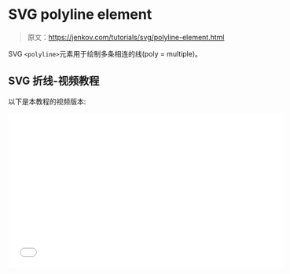 # SVG polyline element

> 原文：<https://jenkov.com/tutorials/svg/polyline-element.html>

SVG `<polyline>`元素用于绘制多条相连的线(poly = multiple)。

## SVG 折线-视频教程

以下是本教程的视频版本:

<iframe width="560" height="315" src="//www.youtube.com/embed/6sGpaZih3Yc?list=PLL8woMHwr36F2tCFnWTbVBQAGQ6nTcXOO" frameborder="0" allowfullscreen=""><h2>SVG 折线示例</h2> <p>下面是一个简单的 SVG 折线示例:</p> <pre class="codeBox"> &lt;svg xmlns:xlink="http://www.w3.org/1999/xlink"&gt; &lt;polyline points="0,0 30,0 15,30" style="stroke:#006600;"/&gt; &lt;/svg&gt; </pre> <p>以下是生成的图像:</p> <svg width="320" height="70"> <polyline points="0,2 50,2 25,52" style="stroke:#006600;"/> </svg> <p>多条线由点来标识。每个点在<code>points</code>属性中被列为 x，y。这个例子有 3 个点定义了一个三角形。</p> <p>这三个点由线连接，然后填充。默认填充颜色是黑色。下面是一个指定不同于黑色的填充颜色的示例:</p> <pre class="codeBox"> &lt;svg xmlns:xlink="http://www.w3.org/1999/xlink"&gt; &lt;polyline points="10,2 60,2 35,52" style="stroke:#006600; stroke-width: 2; fill: #33cc33;"/&gt; &lt;/svg&gt; </pre> <svg width="320" height="70"> <polyline points="10,2 60,2 35,52" style="stroke:#006600; stroke-width: 2; fill: #33cc33;"/> </svg> <p>您可能会注意到，三角形中只有两条线是用描边颜色(深绿色)绘制的。原因是，只绘制了列出的点之间的线。没有画回到第一点的线。为此，再次将第一个点添加到<code>points</code>属性，如下所示:</p> <pre class="codeBox"> &lt;svg xmlns:xlink="http://www.w3.org/1999/xlink"&gt; &lt;polyline points="10,2 60,2 35,52 10,2" style="stroke:#006600; fill: #33cc33;"/&gt; &lt;/svg&gt; </pre> <svg width="320" height="70"> <polyline points="10,2 60,2 35,52 10,2" style="stroke:#006600; stroke-width: 2; fill: #33cc33;"/> </svg> <p><code>style</code>属性设置笔画(线条)的颜色和粗细以及填充颜色。样式属性在不同的文本中有更详细的介绍。</p> </body> </html></iframe>